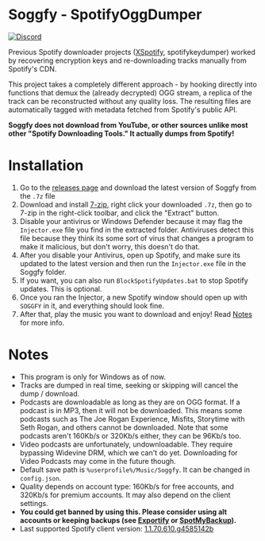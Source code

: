 # Soggfy - SpotifyOggDumper
[![Discord](https://discord.com/api/guilds/897274718942531594/widget.png)](https://discord.gg/syc9aMDVBf)

Previous Spotify downloader projects ([XSpotify](https://web.archive.org/web/20200303145624/https://github.com/meik97/XSpotify), spotifykeydumper) worked by recovering encryption keys and re-downloading tracks manually from Spotify's CDN.

This project takes a completely different approach - by hooking directly into functions that demux the (already decrypted) OGG stream, a replica of the track can be reconstructed without any quality loss. The resulting files are automatically tagged with metadata fetched from Spotify's public API.

**Soggfy does not download from YouTube, or other sources unlike most other "Spotify Downloading Tools." It actually dumps from Spotify!**

# Installation
1. Go to the [releases page](https://github.com/Rafiuth/Soggfy/releases) and download the latest version of Soggfy from the `.7z` file
2. Download and install [7-zip](https://7-zip.org), right click your downloaded `.7z`, then go to 7-zip in the right-click toolbar, and click the "Extract" button.
3. Disable your antivirus or Windows Defender because it may flag the `Injector.exe` file you find in the extracted folder. Antiviruses detect this file because they think its some sort of virus that changes a program to make it malicious, but don't worry, this doesn't do that.
4. After you disable your Antivirus, open up Spotify, and make sure its updated to the latest version and then run the `Injector.exe` file in the Soggfy folder.
5. If you want, you can also run `BlockSpotifyUpdates.bat` to stop Spotify updates. This is optional.
6. Once you ran the Injector, a new Spotify window should open up with `SOGGFY` in it, and everything should look fine.
7. After that, play the music you want to download and enjoy! Read [Notes](https://github.com/Rafiuth/Soggfy#Notes) for more info.

# Notes
- This program is only for Windows as of now.
- Tracks are dumped in real time, seeking or skipping will cancel the dump / download.
- Podcasts are downloadable as long as they are on OGG format. If a podcast is in MP3, then it will not be downloaded. This means some podcasts such as The Joe Rogan Experience, Misfits, Storytime with Seth Rogan, and others cannot be downloaded. Note that some podcasts aren't 160Kb/s or 320Kb/s either, they can be 96Kb/s too.
- Video podcasts are unfortunately, undownloadable. They require bypassing Widevine DRM, which we can't do yet. Downloading for Video Podcasts may come in the future though.
- Default save path is `%userprofile%/Music/Soggfy`. It can be changed in `config.json`.
- Quality depends on account type: 160Kb/s for free accounts, and 320Kb/s for premium accounts. It may also depend on the client settings.
- **You could get banned by using this. Please consider using alt accounts or keeping backups (see [Exportify](https://watsonbox.github.io/exportify) or [SpotMyBackup](http://www.spotmybackup.com)).**
- Last supported Spotify client version: [1.1.70.610.g4585142b](https://upgrade.scdn.co/upgrade/client/win32-x86/spotify_installer-1.1.70.610.g4585142b-8.exe)

